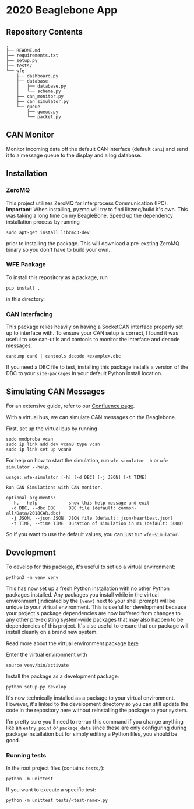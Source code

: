 # 2020 Beaglebone App

## Repository Contents

```
.
├── README.md
├── requirements.txt
├── setup.py
├── tests/
└── wfe
    ├── dashboard.py
    ├── database
    │   ├── database.py
    │   └── schema.py
    ├── can_monitor.py
    ├── can_simulator.py
    └── queue
        ├── queue.py
        └── packet.py
```

## CAN Monitor

Monitor incoming data off the default CAN interface (default `can1`) and send
it to a message queue to the display and a log database. 

## Installation

### ZeroMQ
This project utilizes ZeroMQ for Interprocess Communication (IPC).
**Important**: When installing, pyzmq will try to find libzmq/build it's own.
This was taking a long time on my BeagleBone. Speed up the dependency
installation process by running

```
sudo apt-get install libzmq3-dev
```

prior to installing the package. This will download a pre-exsting ZeroMQ
binary so you don't have to build your own.

### WFE Package
To install this repository as a package, run

```
pip install .
```

in this directory.

### CAN Interfacing

This package relies heavily on having a SocketCAN interface properly set up
to interface with. To ensure your CAN setup is correct, I found it was useful
to use can-utils and cantools to monitor the interface and decode messages: 

```
candump can0 | cantools decode <example>.dbc
```

If you need a DBC file to test, installing this package installs a version of
the DBC to your `site-packages` in your default Python install location.

## Simulating CAN Messages

For an extensive guide, refer to our [Confluence page](
https://wiki.uwaterloo.ca/display/FESW/Simulation+of+CAN+Messages).

With a virtual bus, we can simulate CAN messages on the Beaglebone.

First, set up the virtual bus by running

```
sudo modprobe vcan
sudo ip link add dev vcan0 type vcan
sudo ip link set up vcan0
```

For help on how to start the simulation, run `wfe-simulator -h` or
`wfe-simulator --help`.

```
usage: wfe-simulator [-h] [-d DBC] [-j JSON] [-t TIME]

Run CAN Simulations with CAN monitor.

optional arguments:
  -h, --help            show this help message and exit
  -d DBC, --dbc DBC     DBC file (default: common-all/Data/2018CAR.dbc)
  -j JSON, --json JSON  JSON file (default: json/heartbeat.json)
  -t TIME, --time TIME  Duration of simulation in ms (default: 5000)
```

So if you want to use the default values, you can just run `wfe-simulator`.

## Development

To develop for this package, it's useful to set up a virtual environment:

```
python3 -m venv venv
```

This has now set up a fresh Python installation with no other Python packages
installed. Any packages you install while in the virtual environment
(indicated by the `(venv)` next to your shell prompt) will be unique to your
virtual environment. This is useful for development because your project's
package dependencies are now buffered from changes to any other pre-existing
system-wide packages that may also happen to be dependencies of this project.
It's also useful to ensure that our package will install cleanly on a brand
new system.

Read more about the virtual environment package [here](
https://docs.python.org/3/tutorial/venv.html)

Enter the virtual environment with

```
source venv/bin/activate
```

Install the package as a development package:

```
python setup.py develop
```

It's now technically installed as a package to your virtual environment.
However, it's linked to the development directory so you can still update the
code in the repository here without reinstalling the package to your system.

I'm pretty sure you'll need to re-run this command if you change anything like
an `entry_point` or `package_data` since these are only configuring during
package installation but for simply editing a Python files, you should be
good.

### Running tests

In the root project files (contains `tests/`):

```
python -m unittest
```

If you want to execute a specific test:

```
python -m unittest tests/<test-name>.py
```
